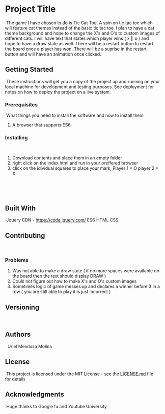 # Project Title
​
The game I have chosen to do is Tic Cat Toe. A spin on tic tac toe which will feature cat themes instead of the basic tic tac toe. I plan to have a cat theme background and hope to change the X's and O's to custom images of different cats. I will have text that states which player wins ( x || o ) and hope to have a draw state as well. There will be a restart button to restart the board once a player has won. There will be a suprise in the restart button and will have an animation once clicked. 
​
## Getting Started
​
These instructions will get you a copy of the project up and running on your local machine for development and testing purposes. See deployment for notes on how to deploy the project on a live system.
​
### Prerequisites
​
What things you need to install the software and how to install them
​
1. A browser that supports ES6 
​
### Installing
​
1. Download contents and place them in an empty folder
2. right click on the index.html and run in your preffered browser
3. click on the idividual squares to place your mark, Player 1 = O player 2 = X

​

​
## Built With
​
Jquery CDN - https://code.jquery.com/
ES6
HTML
CSS
​
## Contributing
​

### Problems


1. Was not able to make a draw state ( if no more spaces were available on the board then the text should display DRAW ) 
2. Could not figure out how to make X's and O's custom images
3. Sometimes logic of game messes up and declares a winner before 3 in a row ( you are still able to play it is just incorrect ) 
## Versioning
​
​
## Authors
​
​
Uriel Mendoza Molina
​
## License
​
This project is licensed under the MIT License - see the [LICENSE.md](LICENSE.md) file for details
​
## Acknowledgments
​
Huge thanks to Google fu and Youtube University 

